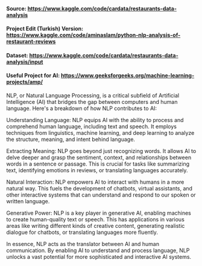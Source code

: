 #### Source:                             https://www.kaggle.com/code/cardata/restaurants-data-analysis
#### Project Edit (Turkish) Version:            https://www.kaggle.com/code/aminaslam/python-nlp-analysis-of-restaurant-reviews
#### Dataset:                            https://www.kaggle.com/code/cardata/restaurants-data-analysis/input

#### Useful Project for AI: https://www.geeksforgeeks.org/machine-learning-projects/amp/

NLP, or Natural Language Processing, is a critical subfield of Artificial Intelligence (AI) that bridges the gap between computers and human language. Here's a breakdown of how NLP contributes to AI:

Understanding Language: NLP equips AI with the ability to process and comprehend human language, including text and speech. It employs techniques from linguistics, machine learning, and deep learning to analyze the structure, meaning, and intent behind language.

Extracting Meaning: NLP goes beyond just recognizing words. It allows AI to delve deeper and grasp the sentiment, context, and relationships between words in a sentence or passage. This is crucial for tasks like summarizing text, identifying emotions in reviews, or translating languages accurately.

Natural Interaction: NLP empowers AI to interact with humans in a more natural way. This fuels the development of chatbots, virtual assistants, and other interactive systems that can understand and respond to our spoken or written language.

Generative Power: NLP is a key player in generative AI, enabling machines to create human-quality text or speech. This has applications in various areas like  writing different kinds of creative content, generating realistic dialogue for chatbots, or translating languages more fluently.

In essence, NLP acts as the translator between AI and human communication. By enabling AI to understand and process language, NLP unlocks a vast potential for more sophisticated and interactive AI systems.
